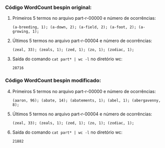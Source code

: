 ### Código WordCount bespin original:

1. Primeiros 5 termos no arquivo part-r-00000 e número de ocorrências:

    ```(a-breeding, 1); (a-down, 2); (a-field, 2); (a-foot, 2); (a-growing, 1);```

2. Últimos 5 termos no arquivo part-r-00004 e número de ocorrências:

    ```(zeal, 33); (zeals, 1); (zed, 1); (zo, 1); (zodiac, 1);```

3. Saída do comando ``` cat part* | wc -l ``` no diretório wc:

    ```28716```

### Código WordCount bespin modificado:

4. Primeiros 5 termos no arquivo part-r-00000 e número de ocorrências:

    ```(aaron, 96); (abate, 14); (abatements, 1); (abel, 1); (abergavenny, 8);```
    
5. Últimos 5 termos no arquivo part-r-00004 e número de ocorrências:

    ```(zeal, 33); (zeals, 1); (zed, 1); (zo, 1); (zodiac, 1);```

6. Saída do comando ``` cat part* | wc -l ``` no diretório wc:

    ```21882```
